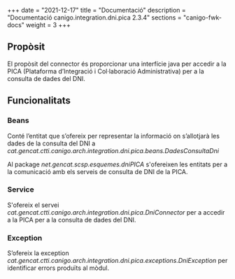 +++
date        = "2021-12-17"
title       = "Documentació"
description = "Documentació canigo.integration.dni.pica 2.3.4"
sections    = "canigo-fwk-docs"
weight      = 3
+++

## Propòsit

El propòsit del connector és proporcionar una interfície java per accedir a la PICA (Plataforma d’Integració i Col·laboració Administrativa) per a la consulta de dades del DNI.

## Funcionalitats

### Beans

Conté l’entitat que s’ofereix per representar la informació on s’allotjarà les dades de la consulta del DNI a *cat.gencat.ctti.canigo.arch.integration.dni.pica.beans.DadesConsultaDni*

Al package *net.gencat.scsp.esquemes.dniPICA* s'ofereixen les entitats per a la comunicació amb els serveis de consulta de DNI de la PICA.

### Service

S'ofereix el servei *cat.gencat.ctti.canigo.arch.integration.dni.pica.DniConnector* per a accedir a la PICA per a la consulta de dades del DNI.

### Exception

S’ofereix la exception *cat.gencat.ctti.canigo.arch.integration.dni.pica.exceptions.DniException* per identificar errors produïts al mòdul.
